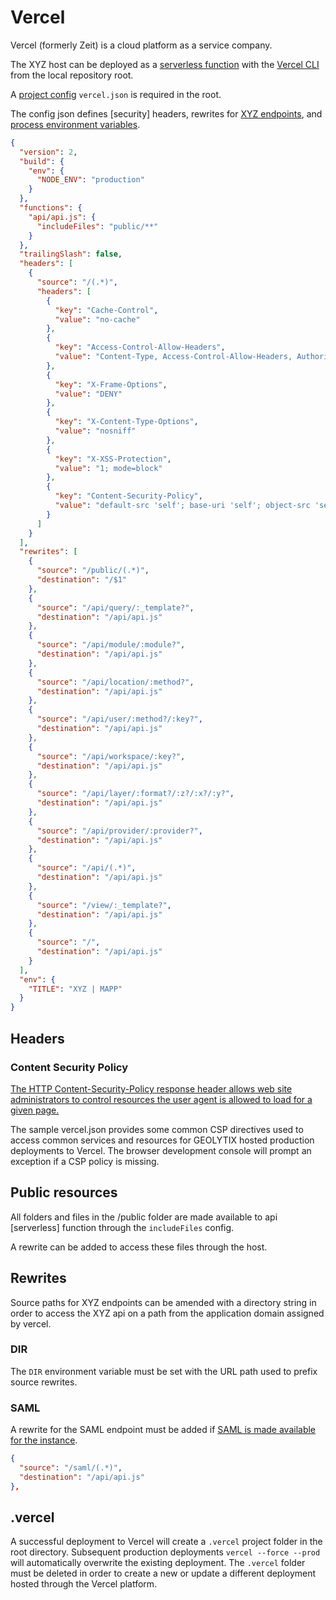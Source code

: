 # Vercel

Vercel (formerly Zeit) is a cloud platform as a service company.

The XYZ host can be deployed as a [serverless function](https://vercel.com/docs/concepts/functions/serverless-functions) with the [Vercel CLI](https://vercel.com/docs/cli) from the local repository root.

A [project config](https://vercel.com/docs/project-configuration) `vercel.json` is required in the root.

The config json defines [security] headers, rewrites for [XYZ endpoints](https://github.com/GEOLYTIX/xyz/wiki/XYZ---API), and [process environment variables](https://github.com/GEOLYTIX/xyz/wiki/XYZ#environment-process).

```json
{
  "version": 2,
  "build": {
    "env": {
      "NODE_ENV": "production"
    }
  },
  "functions": {
    "api/api.js": {
      "includeFiles": "public/**"
    }
  },
  "trailingSlash": false,
  "headers": [
    {
      "source": "/(.*)",
      "headers": [
        {
          "key": "Cache-Control",
          "value": "no-cache"
        },
        {
          "key": "Access-Control-Allow-Headers",
          "value": "Content-Type, Access-Control-Allow-Headers, Authorization, X-Requested-With"
        },
        {
          "key": "X-Frame-Options",
          "value": "DENY"
        },
        {
          "key": "X-Content-Type-Options",
          "value": "nosniff"
        },
        {
          "key": "X-XSS-Protection",
          "value": "1; mode=block"
        },
        {
          "key": "Content-Security-Policy",
          "value": "default-src 'self'; base-uri 'self'; object-src 'self'; connect-src 'self' geolytix.github.io *.maptiler.com *.mapbox.com www.google-analytics.com api.github.com; worker-src 'self' blob:; child-src 'self' blob:; frame-src 'self' www.google.com www.gstatic.com; form-action 'self'; style-src 'self' 'unsafe-inline' geolytix.github.io unpkg.com cdn.jsdelivr.net fonts.googleapis.com; font-src 'self' geolytix.github.io unpkg.com cdn.jsdelivr.net fonts.gstatic.com; script-src 'self' 'unsafe-inline' unpkg.com cdn.skypack.dev api.mapbox.com www.google.com www.gstatic.com cdn.jsdelivr.net www.google-analytics.com www.googletagmanager.com blob:; img-src 'self' geolytix.github.io api.ordnancesurvey.co.uk *.tile.openstreetmap.org api.mapbox.com res.cloudinary.com *.global.ssl.fastly.net raw.githubusercontent.com cdn.jsdelivr.net gitcdn.xyz data:; media-src 'self' res.cloudinary.com;"
        }
      ]
    }
  ],
  "rewrites": [
    {
      "source": "/public/(.*)",
      "destination": "/$1"
    },
    {
      "source": "/api/query/:_template?",
      "destination": "/api/api.js"
    },
    {
      "source": "/api/module/:module?",
      "destination": "/api/api.js"
    },
    {
      "source": "/api/location/:method?",
      "destination": "/api/api.js"
    },
    {
      "source": "/api/user/:method?/:key?",
      "destination": "/api/api.js"
    },
    {
      "source": "/api/workspace/:key?",
      "destination": "/api/api.js"
    },
    {
      "source": "/api/layer/:format?/:z?/:x?/:y?",
      "destination": "/api/api.js"
    },
    {
      "source": "/api/provider/:provider?",
      "destination": "/api/api.js"
    },
    {
      "source": "/api/(.*)",
      "destination": "/api/api.js"
    },
    {
      "source": "/view/:_template?",
      "destination": "/api/api.js"
    },
    {
      "source": "/",
      "destination": "/api/api.js"
    }
  ],
  "env": {
    "TITLE": "XYZ | MAPP"
  }
}
```

## Headers

### Content Security Policy

[The HTTP Content-Security-Policy response header allows web site administrators to control resources the user agent is allowed to load for a given page.](https://developer.mozilla.org/en-US/docs/Web/HTTP/Headers/Content-Security-Policy)

The sample vercel.json provides some common CSP directives used to access common services and resources for GEOLYTIX hosted production deployments to Vercel. The browser development console will prompt an exception if a CSP policy is missing.

## Public resources

All folders and files in the /public folder are made available to api [serverless] function through the `includeFiles` config.

A rewrite can be added to access these files through the host.

## Rewrites

Source paths for XYZ endpoints can be amended with a directory string in order to access the XYZ api on a path from the application domain assigned by vercel.

### DIR

The `DIR` environment variable must be set with the URL path used to prefix source rewrites.

### SAML

A rewrite for the SAML endpoint must be added if [SAML is made available for the instance](https://github.com/GEOLYTIX/xyz/wiki/Security#saml-sso).

```json
{
  "source": "/saml/(.*)",
  "destination": "/api/api.js"
},
```

## .vercel

A successful deployment to Vercel will create a `.vercel` project folder in the root directory. Subsequent production deployments `vercel --force --prod` will automatically overwrite the existing deployment. The `.vercel` folder must be deleted in order to create a new or update a different deployment hosted through the Vercel platform.
